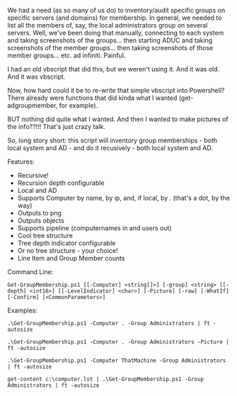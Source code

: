 We had a need (as so many of us do) to inventory/audit specific groups on specific servers (and domains) for membership. In general, we needed to list all the members of, say, the local administrators group on several servers. Well, we've been doing that manually, connecting to each system and taking screenshots of the groups... then starting ADUC and taking screenshots of the member groups... then taking screenshots of those member groups... etc. ad infiniti. Painful.

I had an old vbscript that did this, but we weren't using it. And it was old. And it was vbscript.

Now, how hard could it be to re-write that simple vbscript into Powershell? There already were functions that did kinda what I wanted (get-adgroupmember, for example). 

BUT nothing did quite what I wanted. And then I wanted to make pictures of the info??!!! That's just crazy talk.

So, long story short: this script will inventory group memberships - both local system and AD - and do it recusively - both local system and AD.

Features: 
* Recursive!
* Recursion depth configurable
* Local and AD
* Supports Computer by name, by ip, and, if local, by . (that's a dot, by the way)
* Outputs to png
* Outputs objects
* Supports pipeline (computernames in and users out)
* Cool tree structure
* Tree depth indicator configurable
* Or no tree structure - your choice!
* Line Item and Group Member counts

Command Line:
```
Get-GroupMembership.ps1 [[-Computer] <string[]>] [-group] <string> [[-depth] <int16>] [[-LevelIndicator] <char>] [-Picture] [-raw] [-WhatIf] [-Confirm] [<CommonParameters>]
```

Examples:
```
.\Get-GroupMembership.ps1 -Computer . -Group Administrators | ft -autosize

.\Get-GroupMembership.ps1 -Computer . -Group Administrators -Picture | ft -autosize

.\Get-GroupMembership.ps1 -Computer ThatMachine -Group Administrators | ft -autosize

get-content c:\computer.lst | .\Get-GroupMembership.ps1 -Group Administrators | ft -autosize
```